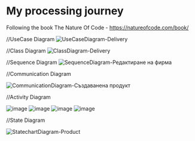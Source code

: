 # My processing journey
Following the book The Nature Of Code - https://natureofcode.com/book/

//UseCase Diagram
![UseCaseDiagram-Delivery](https://user-images.githubusercontent.com/32382605/211601318-2504fa0e-6092-4d93-9e95-6a0b4e4e8b0c.jpg)

//Class Diagram
![ClassDiagram-Delivery](https://user-images.githubusercontent.com/32382605/211601644-cf6a7957-d9e5-48d6-bd34-14c85f934c4e.jpg)

//Sequence Diagram
![SequenceDiagram-Редактиране на фирма](https://user-images.githubusercontent.com/32382605/211601868-9e03459b-c29f-4dfd-ae4e-d4987c4a93eb.jpg)

//Communication Diagram

![CommunicationDiagram-Създаванена продукт](https://user-images.githubusercontent.com/32382605/211765994-ab448679-e035-4ea0-b35f-912fc6bdc8ba.jpg)

//Activity Diagram 

![image](https://user-images.githubusercontent.com/32382605/211602530-3d0063de-7ec5-42a0-be21-09fe04a9ffc7.png)
![image](https://user-images.githubusercontent.com/32382605/211602592-e4776175-e4ae-43a2-9e4a-92709c469765.png)
![image](https://user-images.githubusercontent.com/32382605/211602752-64af9dcb-d947-428a-a064-ac1716af7a9a.png)
![image](https://user-images.githubusercontent.com/32382605/211603016-1ca1aba5-c17e-4786-b4b4-d0ed79652ef8.png)

//State Diagram

![StatechartDiagram-Product](https://user-images.githubusercontent.com/32382605/211603201-40921bbf-bc45-4602-aad0-50cd489f7a6e.jpg)
